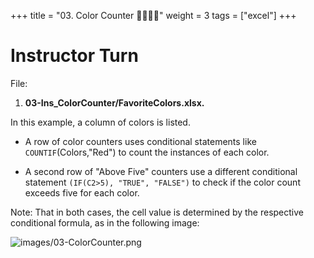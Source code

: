 +++
title = "03. Color Counter 👩‍🏫🧑‍🏫"
weight = 3
tags = ["excel"] 
+++

# Instructor Turn

File:
1. **03-Ins_ColorCounter/FavoriteColors.xlsx.**

In this example, a column of colors is listed.

* A row of color counters uses conditional statements like `COUNTIF`(Colors,"Red") to count the instances of each color.

* A second row of "Above Five" counters use a different conditional statement `(IF(C2>5), "TRUE", "FALSE")` to check if the color count exceeds five for each color.

Note: That in both cases, the cell value is determined by the respective conditional formula, as in the following image:

![images/03-ColorCounter.png](../images/03-ColorCounter.png)



